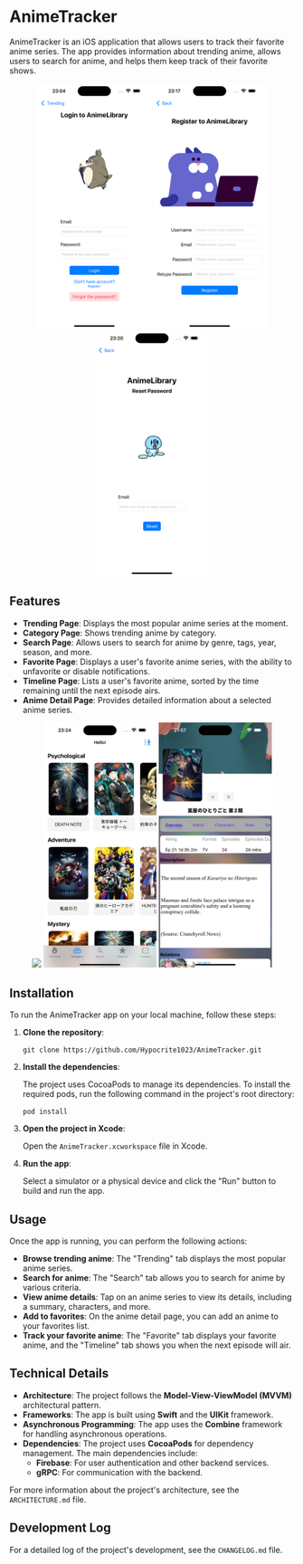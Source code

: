 # AnimeTracker

AnimeTracker is an iOS application that allows users to track their favorite anime series. The app provides information about trending anime, allows users to search for anime, and helps them keep track of their favorite shows.

<p align="center">
  <img src="https://github.com/Hypocrite1023/AnimeTracker/blob/testWithCombine/demo/login.png" width="200">
  <img src="https://github.com/Hypocrite1023/AnimeTracker/blob/testWithCombine/demo/register.png" width="200">
  <img src="https://github.com/Hypocrite1023/AnimeTracker/blob/testWithCombine/demo/resetpass.png" width="200">
</p>

## Features

- **Trending Page**: Displays the most popular anime series at the moment.
- **Category Page**: Shows trending anime by category.
- **Search Page**: Allows users to search for anime by genre, tags, year, season, and more.
- **Favorite Page**: Displays a user's favorite anime series, with the ability to unfavorite or disable notifications.
- **Timeline Page**: Lists a user's favorite anime, sorted by the time remaining until the next episode airs.
- **Anime Detail Page**: Provides detailed information about a selected anime series.

<p align="center">
  <img src="https://github.com/Hypocrite1023/AnimeTracker/blob/testWithCombine/demo/trending.png" width="200">
  <img src="https://github.com/Hypocrite1023/AnimeTracker/blob/testWithCombine/demo/category.png" width="200">
  <img src="https://github.com/Hypocrite1023/AnimeTracker/blob/testWithCombine/demo/animeDetail1.png" width="200">
</p>

## Installation

To run the AnimeTracker app on your local machine, follow these steps:

1. **Clone the repository**:

   ```
   git clone https://github.com/Hypocrite1023/AnimeTracker.git
   ```

2. **Install the dependencies**:

   The project uses CocoaPods to manage its dependencies. To install the required pods, run the following command in the project's root directory:

   ```
   pod install
   ```

3. **Open the project in Xcode**:

   Open the `AnimeTracker.xcworkspace` file in Xcode.

4. **Run the app**:

   Select a simulator or a physical device and click the "Run" button to build and run the app.

## Usage

Once the app is running, you can perform the following actions:

- **Browse trending anime**: The "Trending" tab displays the most popular anime series.
- **Search for anime**: The "Search" tab allows you to search for anime by various criteria.
- **View anime details**: Tap on an anime series to view its details, including a summary, characters, and more.
- **Add to favorites**: On the anime detail page, you can add an anime to your favorites list.
- **Track your favorite anime**: The "Favorite" tab displays your favorite anime, and the "Timeline" tab shows you when the next episode will air.

## Technical Details

- **Architecture**: The project follows the **Model-View-ViewModel (MVVM)** architectural pattern.
- **Frameworks**: The app is built using **Swift** and the **UIKit** framework.
- **Asynchronous Programming**: The app uses the **Combine** framework for handling asynchronous operations.
- **Dependencies**: The project uses **CocoaPods** for dependency management. The main dependencies include:
  - **Firebase**: For user authentication and other backend services.
  - **gRPC**: For communication with the backend.

For more information about the project's architecture, see the `ARCHITECTURE.md` file.

## Development Log

For a detailed log of the project's development, see the `CHANGELOG.md` file.